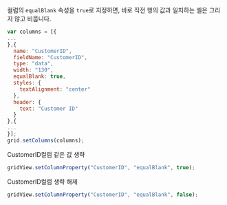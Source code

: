 컬럼의 `equalBlank` 속성을 `true`로 지정하면, 바로 직전 행의 값과 일치하는 셀은 그리지 않고 비웁니다.

```js
var columns = [{
...
},{
  name: "CustomerID",
  fieldName: "CustomerID",
  type: "data",
  width: "130",
  equalBlank: true,
  styles: {
    textAlignment: "center"
  },
  header: {
    text: "Customer ID"
  }
},{
...
}];
grid.setColumns(columns);
```

<a class="btn primary small round lowercase" id="btnEqualBlankTrue">CustomerID컬럼 같은 값 생략</a>

```js
gridView.setColumnProperty("CustomerID", "equalBlank", true);
```

<a class="btn primary small round lowercase" id="btnEqualBlankFalse">CustomerID컬럼 생략 해제</a>

```js
gridView.setColumnProperty("CustomerID", "equalBlank", false);
```

<script>

  $('#btnEqualBlankTrue').click(function() {
    gridView.setColumnProperty("CustomerID", "equalBlank", true);
  });

  $('#btnEqualBlankFalse').click(function() {
    gridView.setColumnProperty("CustomerID", "equalBlank", false);
  });

</script>